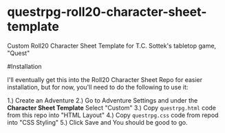 # questrpg-roll20-character-sheet-template
Custom Roll20 Character Sheet Template for T.C. Sottek's tabletop game, "Quest"


#Installation 

I'll eventually get this into the Roll20 Character Sheet Repo for easier installation, but for now, you'll need to do the following to use it:

1.) Create an Adventure
2.) Go to Adventure Settings and under the **Character Sheet Template** Select "Custom"
3.) Copy `questrpg.html` code from this repo into "HTML Layout"
4.) Copy `questrpg.css` code from repod into "CSS Styling"
5.) Click Save and You should be good to go.
